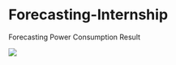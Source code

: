 # Forecasting-Internship

Forecasting Power Consumption Result

![ ](https://github.com/rizkyarif04/ForecastingEnergyConsumption-Internship/blob/main/images/Power_Consumption_Forecastin.jpeg)
